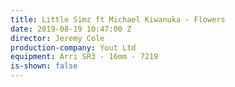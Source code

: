 ```yaml
---
title: Little Simz ft Michael Kiwanuka - Flowers
date: 2019-08-19 10:47:00 Z
director: Jeremy Cole
production-company: Yout Ltd
equipment: Arri SR3 - 16mm - 7219
is-shown: false
---
```


